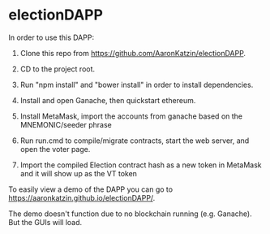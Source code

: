 # electionDAPP

In order to use this DAPP:

1. Clone this repo from https://github.com/AaronKatzin/electionDAPP.

2. CD to the project root.

3. Run "npm install" and "bower install" in order to install dependencies.

4. Install and open Ganache, then quickstart ethereum.

5. Install MetaMask, import the accounts from ganache based on the MNEMONIC/seeder phrase

6. Run run.cmd to compile/migrate contracts, start the web server, and open the voter page.

7. Import the compiled Election contract hash as a new token in MetaMask and it will show up as the VT token



To easily view a demo of the DAPP you can go to https://aaronkatzin.github.io/electionDAPP/.

The demo doesn't function due to no blockchain running (e.g. Ganache). But the GUIs will load.
